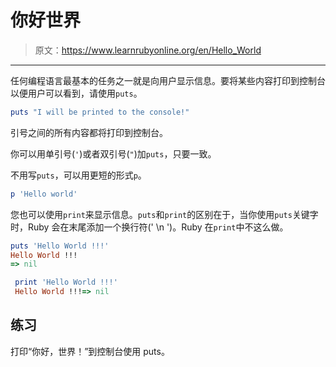 # 你好世界

> 原文：<https://www.learnrubyonline.org/en/Hello_World>

* * *

任何编程语言最基本的任务之一就是向用户显示信息。要将某些内容打印到控制台以便用户可以看到，请使用`puts`。

```rb
puts "I will be printed to the console!" 
```

引号之间的所有内容都将打印到控制台。

你可以用单引号(`'`)或者双引号(`"`)加`puts`，只要一致。

不用写`puts`，可以用更短的形式`p`。

```rb
p 'Hello world' 
```

您也可以使用`print`来显示信息。`puts`和`print`的区别在于，当你使用`puts`关键字时，Ruby 会在末尾添加一个换行符(' \n ')。Ruby 在`print`中不这么做。

```rb
puts 'Hello World !!!'
Hello World !!!
=> nil

 print 'Hello World !!!'
 Hello World !!!=> nil 
```

## 练习

打印“你好，世界！”到控制台使用 puts。